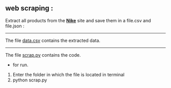 ## web scraping :

Extract all products from the [**Nike**](https://store.nike.com/fr/fr_fr/) site and save them in a file.csv and file.json :
***
The file [data.csv](https://github.com/yani27/web-scraping-nike-website/blob/master/data.csv) contains the extracted data. 
***
The file [scrap.py](https://github.com/yani27/web-scraping-nike-website/blob/master/scrap.py) contains the code. 

* for run. 
1. Enter the folder in which the file is located in terminal
2.  python scrap.py
